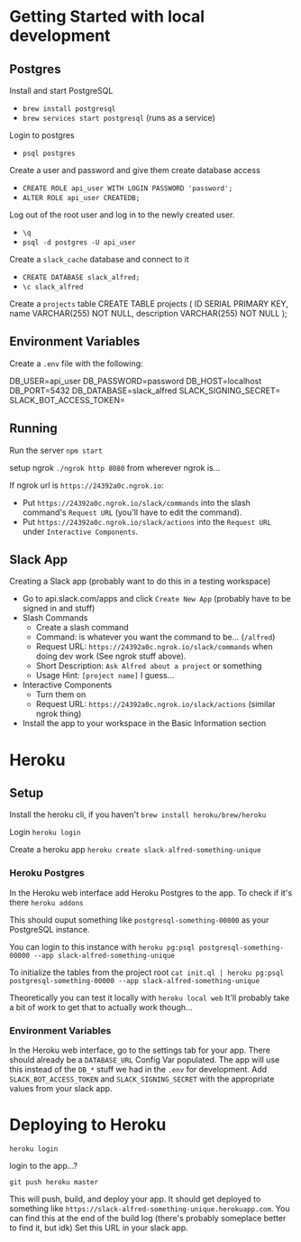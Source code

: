 # Getting Started with local development

## Postgres
Install and start PostgreSQL
* `brew install postgresql`
* `brew services start postgresql` (runs as a service)

Login to postgres
* `psql postgres`

Create a user and password and give them create database access
* `CREATE ROLE api_user WITH LOGIN PASSWORD 'password';`
* `ALTER ROLE api_user CREATEDB;`

Log out of the root user and log in to the newly created user.
* `\q`
* `psql -d postgres -U api_user`

Create a `slack_cache` database and connect to it
* `CREATE DATABASE slack_alfred;`
* `\c slack_alfred`

Create a `projects` table
CREATE TABLE projects (
  ID SERIAL PRIMARY KEY,
  name VARCHAR(255) NOT NULL,
  description VARCHAR(255) NOT NULL
);

## Environment Variables
Create a `.env` file with the following:

DB_USER=api_user
DB_PASSWORD=password
DB_HOST=localhost
DB_PORT=5432
DB_DATABASE=slack_alfred
SLACK_SIGNING_SECRET=<GET THIS FROM SLACK>
SLACK_BOT_ACCESS_TOKEN=<GET THIS FROM SLACK>


## Running
Run the server
`npm start`

setup ngrok
`./ngrok http 8080` from wherever ngrok is...

If ngrok url is `https://24392a0c.ngrok.io`:
* Put `https://24392a0c.ngrok.io/slack/commands` into the slash command's `Request URL` (you'll have to edit the command).
* Put `https://24392a0c.ngrok.io/slack/actions` into the `Request URL` under `Interactive Components`.

## Slack App
Creating a Slack app (probably want to do this in a testing workspace)
* Go to api.slack.com/apps and click `Create New App` (probably have to be signed in and stuff)
* Slash Commands
  * Create a slash command
  * Command: is whatever you want the command to be... (`/alfred`)
  * Request URL: `https://24392a0c.ngrok.io/slack/commands` when doing dev work (See ngrok stuff above).
  * Short Description: `Ask Alfred about a project` or something
  * Usage Hint: `[project name]` I guess...
* Interactive Components
  * Turn them on
  * Request URL: `https://24392a0c.ngrok.io/slack/actions` (similar ngrok thing)
* Install the app to your workspace in the Basic Information section


# Heroku

## Setup

Install the heroku cli, if you haven't
`brew install heroku/brew/heroku`

Login
`heroku login`

Create a heroku app
`heroku create slack-alfred-something-unique`

### Heroku Postgres
In the Heroku web interface add Heroku Postgres to the app.
To check if it's there
`heroku addons`

This should ouput something like `postgresql-something-00000` as your PostgreSQL instance.

You can login to this instance with
`heroku pg:psql postgresql-something-00000 --app slack-alfred-something-unique`

To initialize the tables from the project root
`cat init.ql | heroku pg:psql postgresql-something-00000 --app slack-alfred-something-unique`

Theoretically you can test it locally with
`heroku local web`
It'll probably take a bit of work to get that to actually work though...

### Environment Variables
In the Heroku web interface, go to the settings tab for your app.
There should already be a `DATABASE_URL` Config Var populated. The app will use this instead of the `DB_*` stuff we had in the `.env` for development.
Add `SLACK_BOT_ACCESS_TOKEN` and `SLACK_SIGNING_SECRET` with the appropriate values from your slack app.


# Deploying to Heroku

`heroku login`

login to the app...?

`git push heroku master`

This will push, build, and deploy your app.
It should get deployed to something like `https://slack-alfred-something-unique.herokuapp.com`.
You can find this at the end of the build log (there's probably someplace better to find it, but idk)
Set this URL in your slack app.

